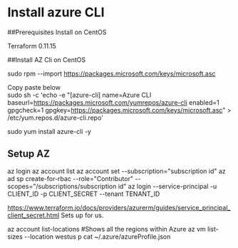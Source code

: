 # Install azure CLI

##Prerequisites 
Install on CentOS 

Terraform 0.11.15 

##Install AZ Cli on CentOS 

sudo rpm --import https://packages.microsoft.com/keys/microsoft.asc 

Copy paste below  
sudo sh -c 'echo -e "[azure-cli] 
name=Azure CLI 
baseurl=https://packages.microsoft.com/yumrepos/azure-cli 
enabled=1 
gpgcheck=1 
gpgkey=https://packages.microsoft.com/keys/microsoft.asc" > /etc/yum.repos.d/azure-cli.repo' 
 
sudo yum install azure-cli -y 

## Setup AZ 

az login 
az account list 
az account set --subscription="subscription id" 
az ad sp create-for-rbac --role="Contributor" --scopes="/subscriptions/subscription id" 
az login --service-principal -u     CLIENT_ID  -p CLIENT_SECRET --tenant TENANT_ID 

https://www.terraform.io/docs/providers/azurerm/guides/service_principal_client_secret.html 
Sets up for us.  

 

az account list-locations 
#Shows all the regions within Azure 
az vm list-sizes --location westus 
p 
cat ~/.azure/azureProfile.json 